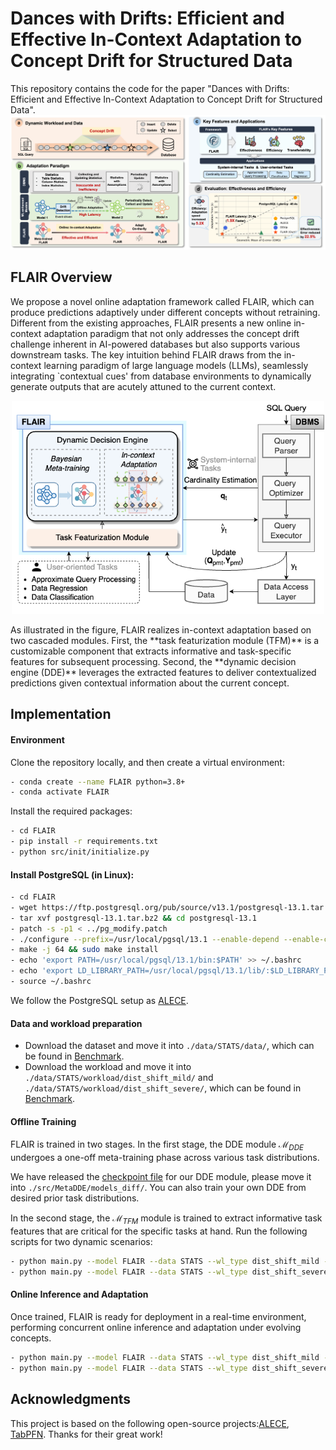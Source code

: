 # Dances with Drifts: Efficient and Effective In-Context Adaptation to Concept Drift for Structured Data

This repository contains the code for the paper "Dances with Drifts: Efficient and Effective In-Context Adaptation to Concept Drift for Structured Data".
<img src="https://github.com/zjiaqi725/FLAIR/blob/main/fig/Overview.png" width="1000">  

## FLAIR Overview

We propose a novel online adaptation framework called FLAIR, which can produce predictions adaptively under different concepts without retraining. Different from the existing approaches, FLAIR presents a new online in-context adaptation paradigm that not only addresses the concept drift challenge inherent in AI-powered databases but also supports various downstream tasks. The key intuition behind FLAIR draws from the in-context learning paradigm of large language models (LLMs), seamlessly integrating `contextual cues' from database environments to dynamically generate outputs that are acutely attuned to the current context.
<p align="center">
<img src="https://github.com/zjiaqi725/FLAIR/blob/main/fig/Framework.png" width="500">  
</p>
As illustrated in the figure, FLAIR realizes in-context adaptation based on two cascaded modules. First, the **task featurization module (TFM)** is a customizable component that extracts informative and task-specific features for subsequent processing. Second, the **dynamic decision engine (DDE)** leverages the extracted features to deliver contextualized predictions given contextual information about the current concept.

## Implementation

#### Environment

Clone the repository locally, and then create a virtual environment:

```bash
- conda create --name FLAIR python=3.8+
- conda activate FLAIR
```

Install the required packages:

```bash
- cd FLAIR
- pip install -r requirements.txt
- python src/init/initialize.py
```

#### Install PostgreSQL (in Linux):

```bash
- cd FLAIR
- wget https://ftp.postgresql.org/pub/source/v13.1/postgresql-13.1.tar.bz2
- tar xvf postgresql-13.1.tar.bz2 && cd postgresql-13.1
- patch -s -p1 < ../pg_modify.patch
- ./configure --prefix=/usr/local/pgsql/13.1 --enable-depend --enable-cassert --enable-debug CFLAGS="-ggdb -O0"
- make -j 64 && sudo make install
- echo 'export PATH=/usr/local/pgsql/13.1/bin:$PATH' >> ~/.bashrc
- echo 'export LD_LIBRARY_PATH=/usr/local/pgsql/13.1/lib/:$LD_LIBRARY_PATH' >> ~/.bashrc
- source ~/.bashrc
```

We follow the PostgreSQL setup as [ALECE](https://github.com/pfl-cs/ALECE).

#### Data and workload preparation

* Download the dataset and move it into `./data/STATS/data/`, which can be found in [Benchmark](https://drive.google.com/file/d/1la2GrR0F32GGmKE7TnNujx4K9-esS6wK/view?usp=sharing).
* Download the workload and move it into `./data/STATS/workload/dist_shift_mild/` and `./data/STATS/workload/dist_shift_severe/`, which can be found in [Benchmark](https://drive.google.com/file/d/1la2GrR0F32GGmKE7TnNujx4K9-esS6wK/view?usp=sharing).

#### Offline Training

FLAIR is trained in two stages. In the first stage, the DDE module $\mathcal{M}_{DDE}$ undergoes a one-off meta-training phase across various task distributions.

We have released the [checkpoint file](https://drive.google.com/file/d/1jzbdo3SFrVx9zp954ejdfq9AtncRivb8/view?usp=sharing) for our DDE module, please move it into `./src/MetaDDE/models_diff/`. You can also train your own DDE from desired prior task distributions.

In the second stage, the $\mathcal{M}_{TFM}$ module is trained to extract informative task features that are critical for the specific tasks at hand.
Run the following scripts for two dynamic scenarios: 

```bash
- python main.py --model FLAIR --data STATS --wl_type dist_shift_mild --tfm_train 1
- python main.py --model FLAIR --data STATS --wl_type dist_shift_severe --tfm_train 1
```

#### Online Inference and Adaptation

Once trained, FLAIR is ready for deployment in a real-time environment, performing concurrent online inference and adaptation under evolving concepts.

```bash
- python main.py --model FLAIR --data STATS --wl_type dist_shift_mild --adapt_reg True --stack_size 80
- python main.py --model FLAIR --data STATS --wl_type dist_shift_severe --adapt_reg True --stack_size 80
```

## Acknowledgments

This project is based on the following open-source projects:[ALECE](https://github.com/pfl-cs/ALECE), [TabPFN](https://github.com/automl/TabPFN). Thanks for their great work!
